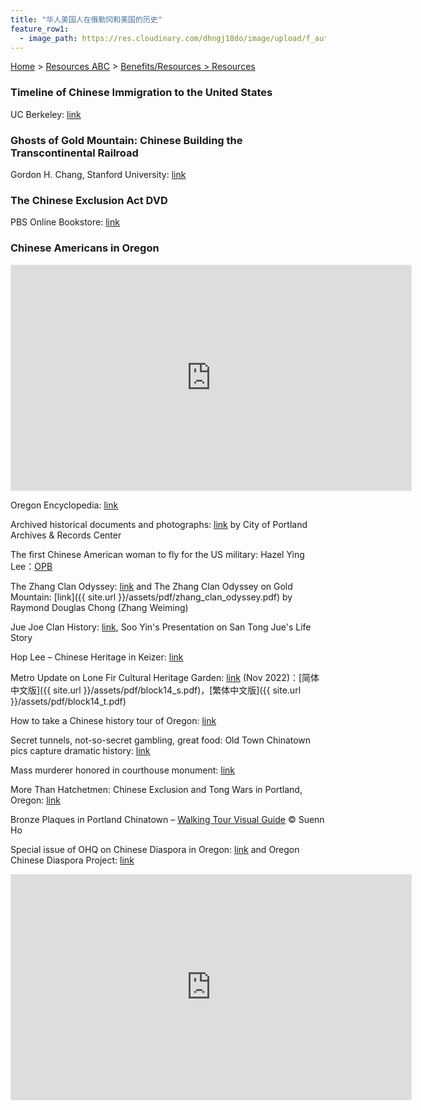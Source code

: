 ```yaml
---
title: "华人美国人在俄勒冈和美国的历史"
feature_row1:
  - image_path: https://res.cloudinary.com/dhngj18do/image/upload/f_auto,q_auto/v1/images/logo/oaarg1kffmrs0wyx3yrb
---
```


[Home](https://pdxchinese.org/) > [Resources ABC](https://pdxchinese.org/resources/) > [Benefits/Resources > Resources](https://pdxchinese.org/resources/benefits/resources/)

### Timeline of Chinese Immigration to the United States

UC Berkeley: [link](https://bancroft.berkeley.edu/collections/chinese-immigration-to-the-united-states-1884-1944/timeline.html)

### Ghosts of Gold Mountain: Chinese Building the Transcontinental Railroad

Gordon H. Chang, Stanford University: [link](https://pdxscholar.library.pdx.edu/foh_events/5/)

### The Chinese Exclusion Act DVD

PBS Online Bookstore: [link](https://shop.pbs.org/WB0102.html)

### Chinese Americans in Oregon

<iframe width="640" height="360" style="border:1px solid #e6e6e6" src="https://kgw.com/embeds/video/283-fd901048-d28b-49e8-ba7b-9ec611a83a7d/iframe" allowfullscreen="true" webkitallowfullscreen="true" mozallowfullscreen="true"></iframe>

Oregon Encyclopedia: [link](https://oregonencyclopedia.org/articles/chinese_americans_in_oregon/#.XSNxh-hKi71)

Archived historical documents and photographs: [link](https://efiles.portlandoregon.gov/Record?q=recAnyWord%3Achinese&sortBy=recCreatedOn&pagesize=100&filter=electronic ) by City of Portland Archives & Records Center

The first Chinese American woman to fly for the US military: Hazel Ying Lee：[OPB](https://youtu.be/vCuUdyRGEus)

The Zhang Clan Odyssey: [link](https://www.mychinaroots.com/samples/zhang-odyssey/#1) and The Zhang Clan Odyssey on Gold Mountain: [link]({{ site.url }}/assets/pdf/zhang_clan_odyssey.pdf) by Raymond Douglas Chong (Zhang Weiming)

Jue Joe Clan History: [link](https://youtu.be/y7x27zIj9-0), Soo Yin's Presentation on San Tong Jue's Life Story

Hop Lee – Chinese Heritage in Keizer: [link](https://keizerheritagemuseum.org/hop-lee-chinese-heritage-in-keizer/)

Metro Update on Lone Fir Cultural Heritage Garden: [link](http://lonefir.org/cultural-heritage-garden/) (Nov 2022)：[简体中文版]({{ site.url }}/assets/pdf/block14_s.pdf)，[繁体中文版]({{ site.url }}/assets/pdf/block14_t.pdf)

How to take a Chinese history tour of Oregon: [link](https://www.oregonlive.com/travel/2022/02/how-to-take-a-chinese-history-tour-of-oregon.html)

Secret tunnels, not-so-secret gambling, great food: Old Town Chinatown pics capture dramatic history: [link](https://www.oregonlive.com/life_and_culture/erry-2018/06/56edacc4732759/secret_tunnels_moresecret_gamb.html)

Mass murderer honored in courthouse monument: [link](https://www.offbeatoregon.com/1204b-monument-mass-murderer-chinese-miners.html)

More Than Hatchetmen: Chinese Exclusion and Tong Wars in Portland, Oregon: [link](https://digitalcommons.usu.edu/cgi/viewcontent.cgi?article=8804&context=etd)

Bronze Plaques in Portland Chinatown – [Walking Tour Visual Guide](/assets/pdf/plaques_walking_tour_ho.pdf) © Suenn Ho

Special issue of OHQ on Chinese Diaspora in Oregon: [link](https://www.ohs.org/oregon-historical-quarterly/back-issues/winter-2021.cfm) and Oregon Chinese Diaspora Project: [link](https://oregon-chinese-diaspora-project-sou.hub.arcgis.com/)

<iframe width="640" height="360" style="border:1px solid #e6e6e6" src="https://www.kgw.com/embeds/video/responsive/283-e00a2b49-d915-4407-9deb-441c1e12551c/iframe" allowfullscreen="true" webkitallowfullscreen="true" mozallowfullscreen="true"></iframe>
